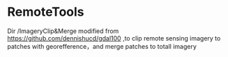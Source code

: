 # RemoteTools
Dir /ImageryClip&Merge modified from https://github.com/dennishucd/gdal100 ,to clip remote sensing imagery to patches with georefference，and merge patches to totall imagery
